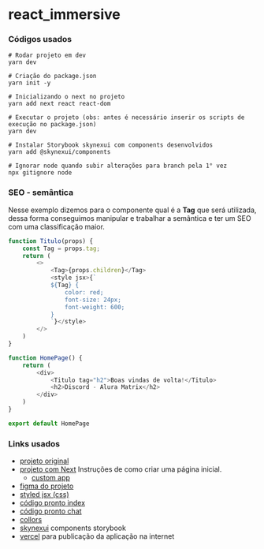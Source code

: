 # react_immersive



### Códigos usados

````
# Rodar projeto em dev
yarn dev

# Criação do package.json
yarn init -y

# Inicializando o next no projeto
yarn add next react react-dom

# Executar o projeto (obs: antes é necessário inserir os scripts de execução no package.json)
yarn dev

# Instalar Storybook skynexui com components desenvolvidos
yarn add @skynexui/components

# Ignorar node quando subir alterações para branch pela 1° vez
npx gitignore node
````



### SEO - semântica

Nesse exemplo dizemos para o componente qual é a **Tag** que será utilizada, dessa forma conseguimos manipular e trabalhar a semântica e ter um SEO com uma classificação maior.

```javascript
function Titulo(props) {
    const Tag = props.tag;
    return (
        <>
            <Tag>{props.children}</Tag>
            <style jsx>{`
            ${Tag} {
                color: red;
                font-size: 24px;
                font-weight: 600;
            }
            `}</style>
        </>
    )
}

function HomePage() {
    return (
        <div>
            <Titulo tag="h2">Boas vindas de volta!</Titulo>
            <h2>Discord - Alura Matrix</h2>
        </div>
    )
}

export default HomePage
```



### Links usados

- [projeto original](https://github.com/alura-challenges/aluracord-matrix/tree/aula03/pages)
- [projeto com Next](https://nextjs.org/docs/getting-started) Instruções de como criar uma página inicial.
  - [custom app](https://nextjs.org/docs/advanced-features/custom-app)
- [figma do projeto](https://www.figma.com/file/X5kVg1hNCajiV73ah7iyPz/Imers%C3%A3o-React---Aluracord---Matrix?node-id=0%3A1)
- [styled jsx (css)](https://github.com/vercel/styled-jsx)
- [código pronto index](https://gist.github.com/omariosouto/983909257ff37d47c6bc31dd286f6caa)
- [código pronto chat](https://gist.github.com/omariosouto/8517c711f36770b73371185e4aed92d6)
- [collors](https://coolors.co/)
- [skynexui](https://github.com/skynexui/components) components storybook
- [vercel](https://vercel.com/) para publicação da aplicação na internet

